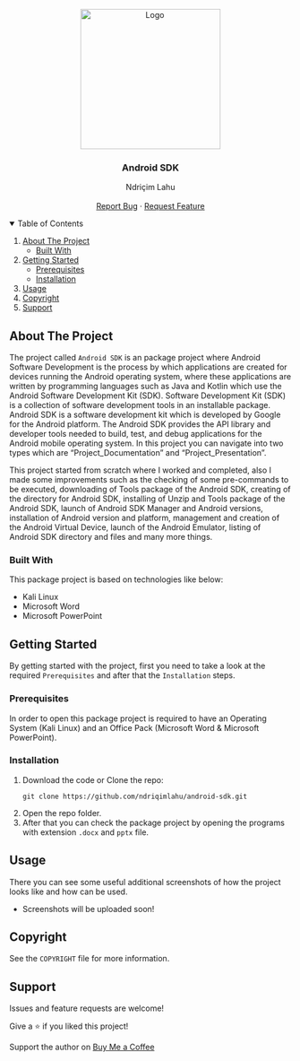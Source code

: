 <!-- PROJECT LOGO -->
<p align="center">
  <img src="https://github.com/ndriqimlahu/ndriqim-lahu-portfolio/blob/main/assets/portfolio/AndroidSDK.png" alt="Logo" width="250" height="250">
  <h3 align="center">Android SDK</h3>
  <p align="center">
    Ndriçim Lahu
    <br>
    <br>
    <a href="https://github.com/ndriqimlahu/android-sdk/issues">Report Bug</a>
    ·
    <a href="https://github.com/ndriqimlahu/android-sdk/issues">Request Feature</a>
  </p>
</p>


<!-- TABLE OF CONTENTS -->
<details open="open">
  <summary>Table of Contents</summary>
  <ol>
    <li>
      <a href="#about-the-project">About The Project</a>
      <ul>
        <li><a href="#built-with">Built With</a></li>
      </ul>
    </li>
    <li>
      <a href="#getting-started">Getting Started</a>
      <ul>
        <li><a href="#prerequisites">Prerequisites</a></li>
        <li><a href="#installation">Installation</a></li>
      </ul>
    </li>
    <li><a href="#usage">Usage</a></li>
    <li><a href="#copyright">Copyright</a></li>
    <li><a href="#support">Support</a></li>
  </ol>
</details>


<!-- ABOUT THE PROJECT -->
## About The Project

The project called `Android SDK` is an package project where Android Software Development is the process by which applications are created for devices running the Android operating system, where these applications are written by programming languages such as Java and Kotlin which use the Android Software Development Kit (SDK). Software Development Kit (SDK) is a collection of software development tools in an installable package. Android SDK is a software development kit which is developed by Google for the Android platform. The Android SDK provides the API library and developer tools needed to build, test, and debug applications for the Android mobile operating system. In this project you can navigate into two types which are “Project_Documentation” and “Project_Presentation”.

This project started from scratch where I worked and completed, also I made some improvements such as the checking of some pre-commands to be executed, downloading of Tools package of the Android SDK, creating of the directory for Android SDK, installing of Unzip and Tools package of the Android SDK, launch of Android SDK Manager and Android versions, installation of Android version and platform, management and creation of the Android Virtual Device, launch of the Android Emulator, listing of Android SDK directory and files and many more things.


### Built With

This package project is based on technologies like below:

* Kali Linux
* Microsoft Word
* Microsoft PowerPoint


<!-- GETTING STARTED -->
## Getting Started

By getting started with the project, first you need to take a look at the required `Prerequisites` and after that the `Installation` steps.


### Prerequisites

In order to open this package project is required to have an Operating System (Kali Linux) and an Office Pack (Microsoft Word & Microsoft PowerPoint).


### Installation

1. Download the code or Clone the repo:
   ```terminal
   git clone https://github.com/ndriqimlahu/android-sdk.git
   ```
2. Open the repo folder.
3. After that you can check the package project by opening the programs with extension `.docx` and `pptx` file.


<!-- USAGE -->
## Usage

There you can see some useful additional screenshots of how the project looks like and how can be used.

* Screenshots will be uploaded soon!


<!-- COPYRIGHT -->
## Copyright

See the `COPYRIGHT` file for more information.


<!-- SUPPORT -->
## Support

Issues and feature requests are welcome!

Give a ⭐️ if you liked this project!

Support the author on <a href="https://www.buymeacoffee.com/ndriqimlahu">Buy Me a Coffee</a>
